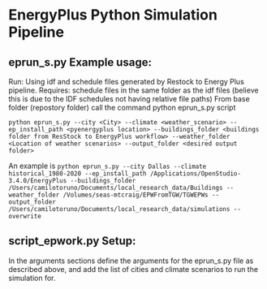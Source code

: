 # EnergyPlus Python Simulation Pipeline

## eprun_s.py Example usage: 

Run: Using idf and schedule files generated by Restock to Energy Plus pipeline. 
Requires: schedule files in the same folder as the idf files (believe this is due to the IDF schedules not having relative file paths)
From base folder (repostory folder) call the command python eprun_s.py script 

```python eprun_s.py --city <City> --climate <weather_scenario> --ep_install_path <pyenergyplus location> --buildings_folder <buildings folder from ResStock to EnergyPlus workflow> --weather_folder <Location of weather scenarios> --output_folder <desired output folder>```

An example is ```python eprun_s.py --city Dallas --climate historical_1980-2020 --ep_install_path /Applications/OpenStudio-3.4.0/EnergyPlus --buildings_folder /Users/camilotoruno/Documents/local_research_data/Buildings --weather_folder /Volumes/seas-mtcraig/EPWFromTGW/TGWEPWs --output_folder /Users/camilotoruno/Documents/local_research_data/simulations --overwrite```

## script_epwork.py Setup:
In the arguments sections define the arguments for the eprun_s.py file as described above, and add the list of cities and climate scenarios to run the simulation for. 


